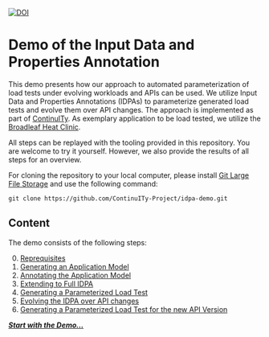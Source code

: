 [![DOI](https://zenodo.org/badge/182383113.svg)](https://zenodo.org/badge/latestdoi/182383113)

# Demo of the Input Data and Properties Annotation

This demo presents how our approach to automated parameterization of load tests under evolving workloads and APIs can be used. We utilize Input Data and Properties Annotations (IDPAs) to parameterize generated load tests and evolve them over API changes.
The approach is implemented as part of [ContinuITy](https://github.com/ContinuITy-Project/ContinuITy).
As exemplary application to be load tested, we utilize the [Broadleaf Heat Clinic](https://github.com/BroadleafCommerce/DemoSite).

All steps can be replayed with the tooling provided in this repository. You are welcome to try it yourself. However, we also provide the results of all steps for an overview.

For cloning the repository to your local computer, please install [Git Large File Storage](https://git-lfs.github.com/) and use the following command:
```
git clone https://github.com/ContinuITy-Project/idpa-demo.git
```

## Content

The demo consists of the following steps:

0. [Reprequisites](instructions/0_prerequisites.md)
1. [Generating an Application Model](instructions/1_application_model.md)
2. [Annotating the Application Model](instructions/2_annotation.md)
3. [Extending to Full IDPA](instructions/3_full_idpa.md)
4. [Generating a Parameterized Load Test](instructions/4_load_test.md)
5. [Evolving the IDPA over API changes](instructions/5_evolution.md)
6. [Generating a Parameterized Load Test for the new API Version](instructions/6_load_test.md)

***[Start with the Demo...](instructions/0_prerequisites.md)***
